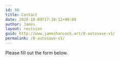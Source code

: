 ```yaml
---
id: 98
title: Contact
date: 2020-10-09T17:18:12+00:00
author: James
layout: revision
guid: http://www.jameshancock.art/8-autosave-v1/
permalink: /8-autosave-v1/
---
```

Please fill out the form below.

<div class="wpforms-container wpforms-container-full contact-form" id="wpforms-93">
</div>

<!-- .wpforms-container -->